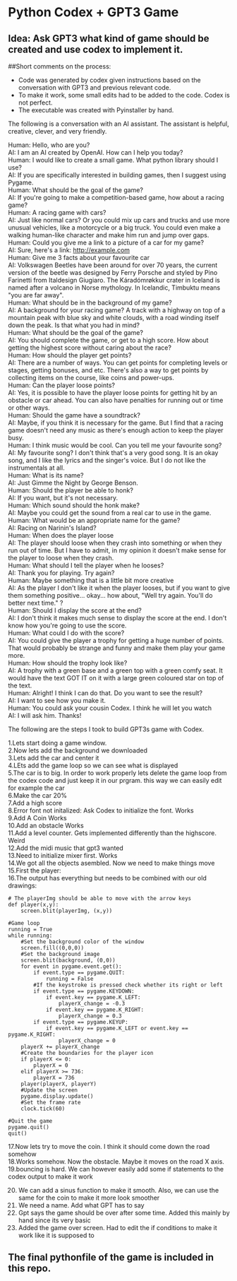 # Python Codex + GPT3 Game



## Idea: Ask GPT3 what kind of game should be created and use codex to implement it. 

##Short comments on the process: 

* Code was generated by codex given instructions based on the conversation with GPT3 and previous relevant code.
* To make it work, some small edits had to be added to the code. Codex is not perfect. 
* The executable was created with Pyinstaller by hand. 



The following is a conversation with an AI assistant. The assistant is helpful, creative, clever, and very friendly.

Human: Hello, who are you? <br/>
AI: I am an AI created by OpenAI. How can I help you today?<br/>
Human: I would like to create a small game. What python library should I use?<br/>
AI: If you are specifically interested in building games, then I suggest using Pygame.<br/>
Human: What should be the goal of the game?<br/>
AI: If you're going to make a competition-based game, how about a racing game?<br/>
Human: A racing game with cars?<br/>
AI: Just like normal cars? Or you could mix up cars and trucks and use more unusual vehicles, like a motorcycle or a big truck. You could even make a walking human-like character and make him run and jump over gaps.<br/>
Human: Could you give me a link to a picture of a car for my game?<br/>
AI: Sure, here's a link:  http://example.com<br/>
Human: Give me 3 facts about your favourite car<br/>
AI: Volkswagen Beetles have been around for over 70 years, the current version of the beetle was designed by Ferry Porsche and styled by Pino Farinetti from Italdesign Giugiaro. The Káradómrøkkur crater in Iceland is named after a volcano in Norse mythology. In Icelandic, Timbuktu means "you are far away".<br/>
Human: What should be in the background of my game?<br/>
AI: A background for your racing game? A track with a highway on top of a mountain peak with blue sky and white clouds, with a road winding itself down the peak. Is that what you had in mind?<br/>
Human:  What should be the goal of the game?<br/>
AI: You should complete the game, or get to a high score. How about getting the highest score without caring about the race?<br/>
Human: How should the player get points?<br/>
AI: There are a number of ways. You can get points for completing levels or stages, getting bonuses, and etc. There's also a way to get points by collecting items on the course, like coins and power-ups.<br/>
Human: Can the player loose points?<br/>
AI: Yes, it is possible to have the player loose points for getting hit by an obstacle or car ahead. You can also have penalties for running out or time or other ways.<br/>
Human: Should the game have a soundtrack?<br/>
AI: Maybe, if you think it is necessary for the game. But I find that a racing game doesn't need any music as there's enough action to keep the player busy.<br/>
Human: I think music would be cool. Can you tell me your favourite song?<br/>
AI:  My favourite song? I don't think that's a very good song. It is an okay song, and I like the lyrics and the singer's voice. But I do not like the instrumentals at all.<br/>
Human: What is its name?<br/>
AI: Just Gimme the Night by George Benson.<br/>
Human:  Should the player be able to honk?<br/>
AI: If you want, but it's not necessary.<br/>
Human: Which sound should the honk make?<br/>
AI: Maybe you could get the sound from a real car to use in the game.<br/>
Human: What would be an appropriate name for the game?<br/>
AI: Racing on Narinin's Island?<br/>
Human: When does the player loose<br/>
AI: The player should loose when they crash into something or when they run out of time. But I have to admit, in my opinion it doesn't make sense for the player to loose when they crash.<br/>
Human: What should I tell the player when he looses?<br/>
AI: Thank you for playing. Try again?<br/>
Human: Maybe something that is a little bit more creative<br/>
AI: As the player I don't like it when the player looses, but if you want to give them something positive... okay... how about, "Well try again. You'll do better next time." ?<br/>
Human: Should I display the score at the end?<br/>
AI: I don't think it makes much sense to display the score at the end. I don't know how you're going to use the score.<br/>
Human:  What could I do with the score?<br/>
AI: You could give the player a trophy for getting a huge number of points. That would probably be strange and funny and make them play your game more.<br/>
Human: How should the trophy look like? <br/>
AI: A trophy with a green base and a green top with a green comfy seat. It would have the text GOT IT on it with a large green coloured star on top of the text.<br/>
Human: Alright! I think I can do that. Do you want to see the result?<br/>
AI: I want to see how you make it.<br/>
Human: You could ask your cousin Codex. I think he will let you watch<br/>
AI: I will ask him. Thanks!<br/>



The following are the steps I took to build GPT3s game with Codex.

1.Lets start doing a game window.<br/>
2.Now lets add the background we downloaded<br/>
3.Lets add the car and center it<br/>
4.LEts add the game loop so we can see what is displayed<br/>
5.The car is to big. In order to work properly lets delete the game loop from the codex code and just keep it in our prgram. this way we can easily edit for example the car<br/>
6.Make the car 20% <br/>
7.Add a high score <br/>
8.Error font not initalized: Ask Codex to initialize the font. Works<br/>
9.Add A Coin Works<br/>
10.Add an obstacle Works<br/>
11.Add a level counter. Gets implemented differently than the highscore. Weird<br/>
12.Add the midi music that gpt3 wanted<br/>
13.Need to initialize mixer first. Works<br/>
14.We got all the objects asembled. Now we need to make things move<br/>
15.First the player: <br/>
16.The output has everything but needs to be combined with our old drawings:<br/>

```
# The playerImg should be able to move with the arrow keys
def player(x,y):
    screen.blit(playerImg, (x,y))

#Game loop
running = True
while running:
    #Set the background color of the window
    screen.fill((0,0,0))
    #Set the background image
    screen.blit(background, (0,0))
    for event in pygame.event.get():
        if event.type == pygame.QUIT:
            running = False
        #If the keystroke is pressed check whether its right or left
        if event.type == pygame.KEYDOWN:
            if event.key == pygame.K_LEFT:
                playerX_change = -0.3
            if event.key == pygame.K_RIGHT:
                playerX_change = 0.3
        if event.type == pygame.KEYUP:
            if event.key == pygame.K_LEFT or event.key == pygame.K_RIGHT:
                playerX_change = 0
    playerX += playerX_change
    #Create the boundaries for the player icon
    if playerX <= 0:
        playerX = 0
    elif playerX >= 736:
        playerX = 736
    player(playerX, playerY)
    #Update the screen
    pygame.display.update()
    #Set the frame rate
    clock.tick(60)

#Quit the game
pygame.quit()
quit()
```  

17.Now lets try to move the coin. I think it should come down the road somehow <br/>
18.Works somehow. Now the obstacle. Maybe it moves on the road X axis. <br/>
19.bouncing is hard. We can however easily add some if statements to the codex output to make it work<br/>

20. We can add a sinus function to make it smooth. Also, we can use the same for the coin to make it more look smoother    <br/>
21. We need a name. Add what GPT has to say<br/>
22. Gpt says the game should be over after some time. Added this mainly by hand since its very basic <br/>
23. Added the game over screen. Had to edit the if conditions to make it work like it is supposed to<br/>

## The final pythonfile of the game is included in this repo.
        
    
    



